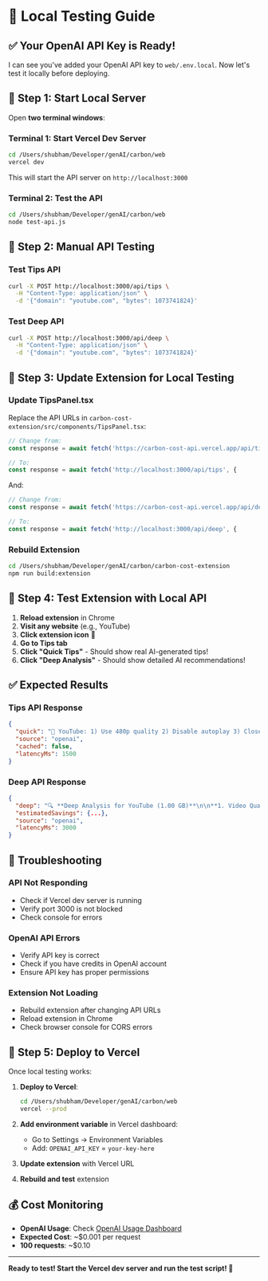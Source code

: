 # 🧪 Local Testing Guide

## ✅ **Your OpenAI API Key is Ready!**

I can see you've added your OpenAI API key to `web/.env.local`. Now let's test it locally before deploying.

## 🚀 **Step 1: Start Local Server**

Open **two terminal windows**:

### **Terminal 1: Start Vercel Dev Server**
```bash
cd /Users/shubham/Developer/genAI/carbon/web
vercel dev
```

This will start the API server on `http://localhost:3000`

### **Terminal 2: Test the API**
```bash
cd /Users/shubham/Developer/genAI/carbon/web
node test-api.js
```

## 🧪 **Step 2: Manual API Testing**

### **Test Tips API**
```bash
curl -X POST http://localhost:3000/api/tips \
  -H "Content-Type: application/json" \
  -d '{"domain": "youtube.com", "bytes": 1073741824}'
```

### **Test Deep API**
```bash
curl -X POST http://localhost:3000/api/deep \
  -H "Content-Type: application/json" \
  -d '{"domain": "youtube.com", "bytes": 1073741824}'
```

## 🔧 **Step 3: Update Extension for Local Testing**

### **Update TipsPanel.tsx**
Replace the API URLs in `carbon-cost-extension/src/components/TipsPanel.tsx`:

```typescript
// Change from:
const response = await fetch('https://carbon-cost-api.vercel.app/api/tips', {

// To:
const response = await fetch('http://localhost:3000/api/tips', {
```

And:

```typescript
// Change from:
const response = await fetch('https://carbon-cost-api.vercel.app/api/deep', {

// To:
const response = await fetch('http://localhost:3000/api/deep', {
```

### **Rebuild Extension**
```bash
cd /Users/shubham/Developer/genAI/carbon/carbon-cost-extension
npm run build:extension
```

## 🧪 **Step 4: Test Extension with Local API**

1. **Reload extension** in Chrome
2. **Visit any website** (e.g., YouTube)
3. **Click extension icon** 🌱
4. **Go to Tips tab**
5. **Click "Quick Tips"** - Should show real AI-generated tips!
6. **Click "Deep Analysis"** - Should show detailed AI recommendations!

## ✅ **Expected Results**

### **Tips API Response**
```json
{
  "quick": "🎥 YouTube: 1) Use 480p quality 2) Disable autoplay 3) Close other videos",
  "source": "openai",
  "cached": false,
  "latencyMs": 1500
}
```

### **Deep API Response**
```json
{
  "deep": "🔍 **Deep Analysis for YouTube (1.00 GB)**\n\n**1. Video Quality Optimization**...",
  "estimatedSavings": {...},
  "source": "openai",
  "latencyMs": 3000
}
```

## 🐛 **Troubleshooting**

### **API Not Responding**
- Check if Vercel dev server is running
- Verify port 3000 is not blocked
- Check console for errors

### **OpenAI API Errors**
- Verify API key is correct
- Check if you have credits in OpenAI account
- Ensure API key has proper permissions

### **Extension Not Loading**
- Rebuild extension after changing API URLs
- Reload extension in Chrome
- Check browser console for CORS errors

## 🚀 **Step 5: Deploy to Vercel**

Once local testing works:

1. **Deploy to Vercel**:
   ```bash
   cd /Users/shubham/Developer/genAI/carbon/web
   vercel --prod
   ```

2. **Add environment variable** in Vercel dashboard:
   - Go to Settings → Environment Variables
   - Add: `OPENAI_API_KEY` = `your-key-here`

3. **Update extension** with Vercel URL
4. **Rebuild and test** extension

## 💰 **Cost Monitoring**

- **OpenAI Usage**: Check [OpenAI Usage Dashboard](https://platform.openai.com/usage)
- **Expected Cost**: ~$0.001 per request
- **100 requests**: ~$0.10

---

**Ready to test! Start the Vercel dev server and run the test script! 🚀**
